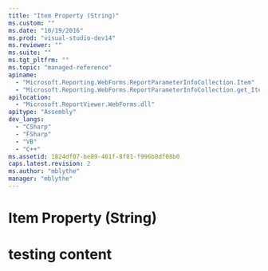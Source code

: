 ```yaml
---
title: "Item Property (String)"
ms.custom: ""
ms.date: "10/19/2016"
ms.prod: "visual-studio-dev14"
ms.reviewer: ""
ms.suite: ""
ms.tgt_pltfrm: ""
ms.topic: "managed-reference"
apiname: 
  - "Microsoft.Reporting.WebForms.ReportParameterInfoCollection.Item"
  - "Microsoft.Reporting.WebForms.ReportParameterInfoCollection.get_Item"
apilocation: 
  - "Microsoft.ReportViewer.WebForms.dll"
apitype: "Assembly"
dev_langs: 
  - "CSharp"
  - "FSharp"
  - "VB"
  - "C++"
ms.assetid: 1824df07-be89-461f-8f81-f996b8df08b0
caps.latest.revision: 2
ms.author: "mblythe"
manager: "mblythe"
---
```

# Item Property (String)
# testing content